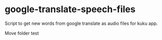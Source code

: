 # google-translate-speech-files

Script to get new words from google translate as audio files for kuku app. 

Move folder test 
